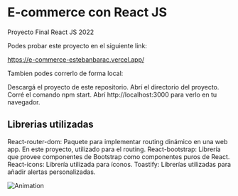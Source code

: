 # E-commerce con React JS 

Proyecto Final React JS 2022

Podes probar este proyecto en el siguiente link:

https://e-commerce-estebanbarac.vercel.app/

Tambien podes correrlo de forma local:

Descargá el proyecto de este repositorio.
Abrí el directorio del proyecto.
Corré el comando npm start.
Abrí http://localhost:3000 para verlo en tu navegador.

## Librerias utilizadas

React-router-dom: Paquete para implementar routing dinámico en una web app. En este proyecto, utilizado para el routing.
React-bootstrap: Librería que provee componentes de Bootstrap como componentes puros de React.
React-icons: Librería utilizada para íconos.
Toastify: Librerías utilizadas para añadir alertas personalizadas.


![Animation](https://user-images.githubusercontent.com/92954816/178363379-4df3ff19-83e1-4e8e-b525-7f7aa8324ce2.gif)
